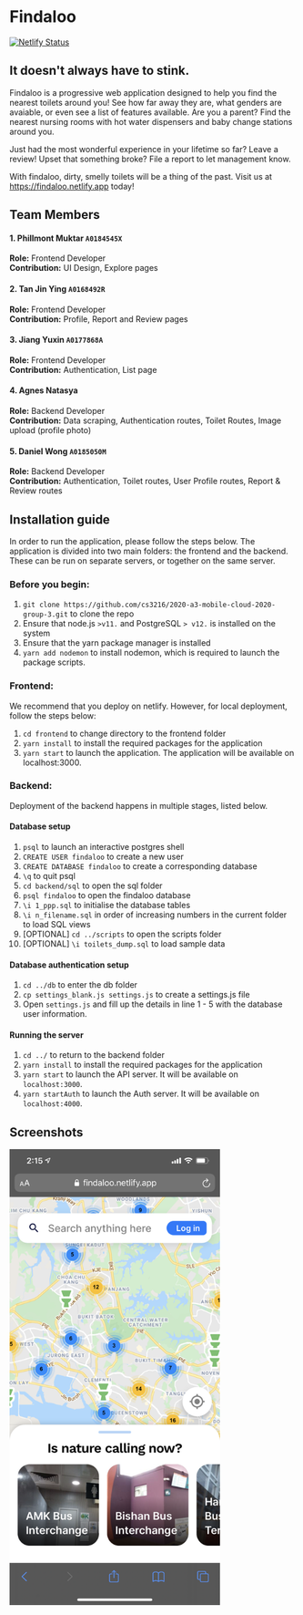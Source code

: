 # Findaloo
[![Netlify Status](https://api.netlify.com/api/v1/badges/305a5606-25c6-4f91-b453-21d9cb6beeae/deploy-status)](https://app.netlify.com/sites/findaloo/deploys)

## It doesn't always have to stink.

Findaloo is a progressive web application designed to help you find the nearest toilets around you! See how far away they are, what genders are avaiable, or even see a list of features available. Are you a parent? Find the nearest nursing rooms with hot water dispensers and baby change stations around you.

Just had the most wonderful experience in your lifetime so far? Leave a review! Upset that something broke? 
File a report to let management know.

With findaloo, dirty, smelly toilets will be a thing of the past. Visit us at https://findaloo.netlify.app today!

## Team Members

#### 1. Phillmont Muktar `A0184545X`  
**Role:** Frontend Developer  
**Contribution:** UI Design, Explore pages

#### 2. Tan Jin Ying `A0168492R`  
**Role:** Frontend Developer  
**Contribution:** Profile, Report and Review pages

#### 3. Jiang Yuxin `A0177868A`  
**Role:** Frontend Developer  
**Contribution:** Authentication, List page

#### 4. Agnes Natasya  
**Role:** Backend Developer  
**Contribution:** Data scraping, Authentication routes, Toilet Routes, Image upload (profile photo)

#### 5. Daniel Wong `A0185050M`  
**Role:** Backend Developer  
**Contribution:** Authentication, Toilet routes, User Profile routes, Report & Review routes

## Installation guide

In order to run the application, please follow the steps below.
The application is divided into two main folders: the frontend and the backend. These can be run on separate servers, or together on the same server.

### Before you begin:
1. `git clone https://github.com/cs3216/2020-a3-mobile-cloud-2020-group-3.git` to clone the repo
2. Ensure that node.js `>v11.` and PostgreSQL `> v12.` is installed on the system
3. Ensure that the yarn package manager is installed
4. `yarn add nodemon` to install nodemon, which is required to launch the package scripts.

### Frontend:
We recommend that you deploy on netlify. However, for local deployment, follow the steps below:
1. `cd frontend` to change directory to the frontend folder
2. `yarn install` to install the required packages for the application
3. `yarn start` to launch the application. The application will be available on localhost:3000.

### Backend:
Deployment of the backend happens in multiple stages, listed below.

#### Database setup
1. `psql` to launch an interactive postgres shell
2. `CREATE USER findaloo` to create a new user
3. `CREATE DATABASE findaloo` to create a corresponding database
4. `\q` to quit psql
5. `cd backend/sql` to open the sql folder
6. `psql findaloo` to open the findaloo database
7. `\i 1_ppp.sql` to initialise the database tables
8. `\i n_filename.sql` in order of increasing numbers in the current folder to load SQL views
9. [OPTIONAL] `cd ../scripts` to open the scripts folder
10. [OPTIONAL] `\i toilets_dump.sql` to load sample data

#### Database authentication setup
1. `cd ../db` to enter the db folder
2. `cp settings_blank.js settings.js` to create a settings.js file
3. Open `settings.js` and fill up the details in line 1 - 5 with the database user information.

#### Running the server
1. `cd ../` to return to the backend folder
2. `yarn install` to install the required packages for the application
3. `yarn start` to launch the API server. It will be available on `localhost:3000`.
4. `yarn startAuth` to launch the Auth server. It will be available on `localhost:4000`.

## Screenshots

<img src ="./screenshots/app.png" height="800">